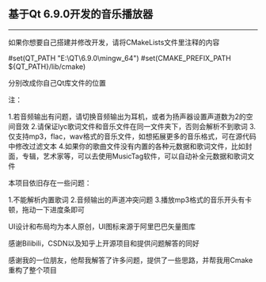 ## 基于Qt 6.9.0开发的音乐播放器

------

如果你想要自己搭建并修改开发，请将CMakeLists文件里注释的内容

#set(QT_PATH "E:\\QT\\6.9.0\\mingw_64")
#set(CMAKE_PREFIX_PATH ${QT_PATH}/lib/cmake)

分别改成你自己Qt库文件的位置

注：

1.若音频输出有问题，请切换音频输出为耳机，或者为扬声器设置声道数为2的空间音效
2.请保证lyc歌词文件和音乐文件在同一文件夹下，否则会解析不到歌词
3.仅支持mp3，flac，wav格式的音乐文件，如想拓展更多的音乐格式，可在源代码中修改过滤文本
4.如果你的歌曲文件没有内置的各种元数据和歌词文件，比如封面，专辑，艺术家等，可以去使用MusicTag软件，可以自动补全元数据和歌词文件

本项目依旧存在一些问题：

1.不能解析内置歌词
2.音频输出的声道冲突问题
3.播放mp3格式的音乐开头有卡顿，拖动一下进度条即可

UI设计和布局均为本人原创，UI图标来源于阿里巴巴矢量图库

感谢Bilibili，CSDN以及知乎上开源项目和提供问题解答的同好

感谢我的一位朋友，他帮我解答了许多问题，提供了一些思路，并帮我用Cmake重构了整个项目

